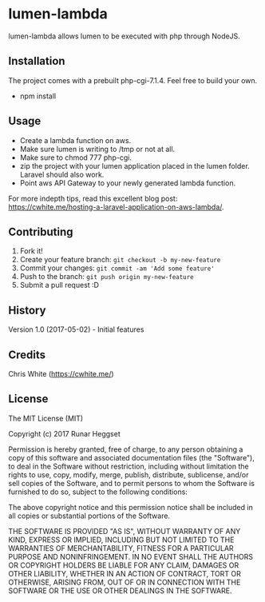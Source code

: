 # lumen-lambda
 
lumen-lambda allows lumen to be executed with php through NodeJS.  
 
## Installation

The project comes with a prebuilt php-cgi-7.1.4. Feel free to build your own.

- npm install

## Usage

- Create a lambda function on aws.
- Make sure lumen is writing to /tmp or not at all.
- Make sure to chmod 777 php-cgi.
- zip the project with your lumen application placed in the lumen folder. Laravel should also work.
- Point aws API Gateway to your newly generated lambda function.

For more indepth tips, read this excellent blog post: https://cwhite.me/hosting-a-laravel-application-on-aws-lambda/.

## Contributing
 
1. Fork it!
2. Create your feature branch: `git checkout -b my-new-feature`
3. Commit your changes: `git commit -am 'Add some feature'`
4. Push to the branch: `git push origin my-new-feature`
5. Submit a pull request :D
 
## History
 
Version 1.0 (2017-05-02) - Initial features
 
## Credits
 
Chris White (https://cwhite.me/)
 
## License
 
The MIT License (MIT)

Copyright (c) 2017 Runar Heggset

Permission is hereby granted, free of charge, to any person obtaining a copy of this software and associated documentation files (the "Software"), to deal in the Software without restriction, including without limitation the rights to use, copy, modify, merge, publish, distribute, sublicense, and/or sell copies of the Software, and to permit persons to whom the Software is furnished to do so, subject to the following conditions:

The above copyright notice and this permission notice shall be included in all copies or substantial portions of the Software.

THE SOFTWARE IS PROVIDED "AS IS", WITHOUT WARRANTY OF ANY KIND, EXPRESS OR IMPLIED, INCLUDING BUT NOT LIMITED TO THE WARRANTIES OF MERCHANTABILITY, FITNESS FOR A PARTICULAR PURPOSE AND NONINFRINGEMENT. IN NO EVENT SHALL THE AUTHORS OR COPYRIGHT HOLDERS BE LIABLE FOR ANY CLAIM, DAMAGES OR OTHER LIABILITY, WHETHER IN AN ACTION OF CONTRACT, TORT OR OTHERWISE, ARISING FROM, OUT OF OR IN CONNECTION WITH THE SOFTWARE OR THE USE OR OTHER DEALINGS IN THE SOFTWARE.